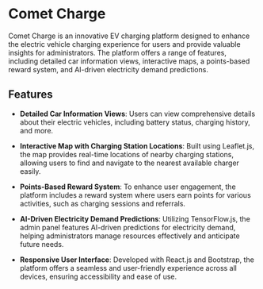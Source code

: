 # Comet Charge

Comet Charge is an innovative EV charging platform designed to enhance the electric vehicle charging experience for users and provide valuable insights for administrators. The platform offers a range of features, including detailed car information views, interactive maps, a points-based reward system, and AI-driven electricity demand predictions.

## Features

- **Detailed Car Information Views**: Users can view comprehensive details about their electric vehicles, including battery status, charging history, and more.
  
- **Interactive Map with Charging Station Locations**: Built using Leaflet.js, the map provides real-time locations of nearby charging stations, allowing users to find and navigate to the nearest available charger easily.

- **Points-Based Reward System**: To enhance user engagement, the platform includes a reward system where users earn points for various activities, such as charging sessions and referrals.

- **AI-Driven Electricity Demand Predictions**: Utilizing TensorFlow.js, the admin panel features AI-driven predictions for electricity demand, helping administrators manage resources effectively and anticipate future needs.

- **Responsive User Interface**: Developed with React.js and Bootstrap, the platform offers a seamless and user-friendly experience across all devices, ensuring accessibility and ease of use.
